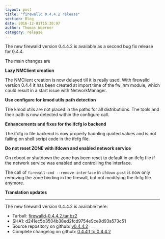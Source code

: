 ```yaml
---
layout: post
title: "firewalld 0.4.4.2 release"
section: Blog
date: 2016-12-01T15:30:07
author: Thomas Woerner
category: release
---
```


The new firewalld version 0.4.4.2 is available as a second bug fix release for 0.4.4.

The main changes are

**Lazy NMClient creation**

The NMClient creation is now delayed till it is really used. With firewalld version 0.4.4 it has been created at import time of the fw_nm module, which could result in a start issue with NetworkManager.

**Use configure for kmod utils path detection**

The kmod utils are not placed in the paths for all distributions. The tools and their path is now detected within the configure call.

**Enhancements and fixes for the ifcfg io backend**

The ifcfg io file backend is now properly hadnling quoted values and is not failing on shell script code in the ifcfg file.

**Do not reset ZONE with ifdown and enabled network service**

On reboot or shutdown the zone has been reset to default in an ifcfg file if the network service was enabled and controlling the interface.
    
The call of `firewall-cmd --remove-interface` in `ifdown.post` is now only removing the zone binding in the firewall, but not modifying the ifcfg file anymore.
    
**Translation updates**

***

The new firewalld version 0.4.4.2 is available here:

 * Tarball: [firewalld-0.4.4.2.tar.bz2](https://fedorahosted.org/released/firewalld/firewalld-0.4.4.2.tar.bz2)
 * SHA1: d241ec5b3504b38ed2fcd9754e9ce9d93a573c51
 * Source repository on github: [v0.4.4.2](https://github.com/t-woerner/firewalld/releases/tag/v0.4.4.2)
 * Complete changelog on github: [0.4.4.1 to 0.4.4.2](https://github.com/t-woerner/firewalld/compare/v0.4.4.1...v0.4.4.2)
